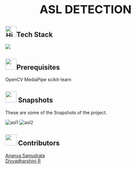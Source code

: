 <div align="center">
  <h1 style="font-size: 36px; font-weight: bold;">ASL DETECTION</h1>
</div>


<!-- Tech stack -->
<div>
<h2><img src="https://raw.githubusercontent.com/Tarikul-Islam-Anik/Animated-Fluent-Emojis/master/Emojis/Travel%20and%20places/High%20Voltage.png" alt="High Voltage" width="35" height="35" />Tech Stack</h2>
</div>

<div>
<a><img src="https://img.shields.io/badge/Python-E34F26.svg?style=for-the-badge&logo=Python&logoColor=white"></a>
</div>

<!-- Prerequisites -->
<div>
<h2><img src = "https://raw.githubusercontent.com/Tarikul-Islam-Anik/Animated-Fluent-Emojis/master/Emojis/Hand%20gestures/Handshake.png" width="35" height="35">Prerequisites</h2>
</div>
OpenCV
MediaPipe
scikit-learn

<!-- Screenshots -->
  <div>
    <h2><img src = "https://github.com/Tarikul-Islam-Anik/Animated-Fluent-Emojis/blob/master/Emojis/Objects/Camera.png?raw=true" width="35" height ="35"> Snapshots</h2>
  </div>

  These are some of the Snapshots of the project.
  
  ![asl1](https://github.com/d1vyadharsh1n1/ASL_DETECTION/assets/146218077/24d9c0e4-4034-48d9-aecc-394f18afc5f2)
  ![asl2](https://github.com/d1vyadharsh1n1/ASL_DETECTION/assets/146218077/2a34518a-9b96-44eb-a462-6e26cb7ec157)

 <!-- Contributors -->
<div>
  <h2><img src="https://raw.githubusercontent.com/Tarikul-Islam-Anik/Animated-Fluent-Emojis/master/Emojis/Smilies/Red%20Heart.png" width="35" height="35"> Contributors</h2>
  <a href="https://github.com/Ananya1315">Ananya Samudrala</a><br>
  <a href="https://github.com/d1vyadharsh1n1">Divyadharshini R</a>
</div>
 

